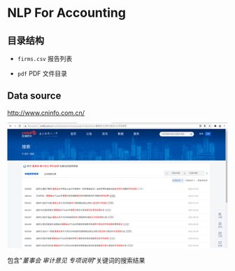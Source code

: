 # NLP For Accounting

## 目录结构

- `firms.csv` 报告列表

- `pdf` PDF 文件目录

## Data source

<http://www.cninfo.com.cn/>

![image-target](images/target.png.jpg)

包含"*董事会 审计意见 专项说明*"关键词的搜索结果
